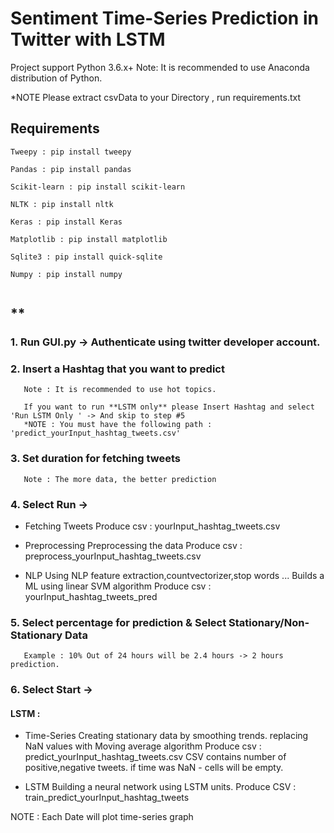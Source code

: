 # Sentiment Time-Series Prediction in Twitter with LSTM 

Project support Python 3.6.x+
Note: It is recommended to use Anaconda distribution of Python.

*NOTE Please extract csvData to your Directory
, run requirements.txt 
## Requirements 
```
Tweepy : pip install tweepy
```
```
Pandas : pip install pandas
```
```
Scikit-learn : pip install scikit-learn
```
```
NLTK : pip install nltk
```
```
Keras : pip install Keras
```
```
Matplotlib : pip install matplotlib
```
```
Sqlite3 : pip install quick-sqlite
```
```
Numpy : pip install numpy
```
```
```

## **

### 1. Run GUI.py -> Authenticate using twitter developer account. 


### 2. Insert a Hashtag that you want to predict 
       Note : It is recommended to use hot topics.
       
       If you want to run **LSTM only** please Insert Hashtag and select 'Run LSTM Only ' -> And skip to step #5
       *NOTE : You must have the following path : 'predict_yourInput_hashtag_tweets.csv'
       

### 3. Set duration for fetching tweets 
       Note : The more data, the better prediction


### 4. Select Run -> 

   * Fetching Tweets 
   Produce csv : yourInput_hashtag_tweets.csv
   
   * Preprocessing
   Preprocessing the data
   Produce csv : preprocess_yourInput_hashtag_tweets.csv
   
   * NLP
   Using NLP feature extraction,countvectorizer,stop words ...
   Builds a ML using linear SVM algorithm
   Produce csv : yourInput_hashtag_tweets_pred
   
   
### 5. Select percentage for prediction & Select Stationary/Non-Stationary Data
       Example : 10% Out of 24 hours will be 2.4 hours -> 2 hours prediction.
  
   
### 6. Select Start -> 

   #### LSTM  :
   
   * Time-Series
   Creating stationary data by smoothing trends. replacing NaN values with Moving average algorithm 
   Produce csv : predict_yourInput_hashtag_tweets.csv
   CSV contains number of positive,negative tweets. if time was NaN - cells will be empty.
   
   * LSTM
   Building a neural network using LSTM units.
   Produce CSV : train_predict_yourInput_hashtag_tweets
   
   NOTE :   Each Date will plot time-series graph 
   
   
